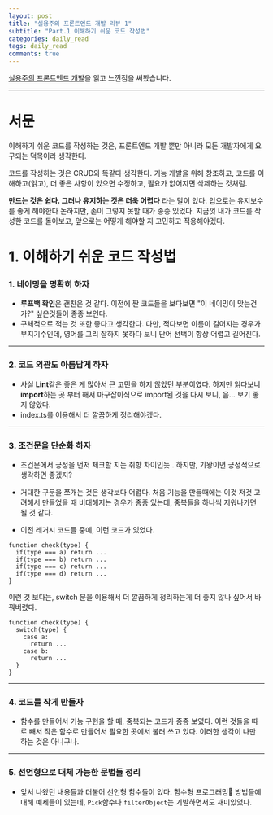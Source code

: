 ```yaml
---
layout: post
title: "실용주의 프론트엔드 개발 리뷰 1"
subtitle: "Part.1 이해하기 쉬운 코드 작성법"
categories: daily_read
tags: daily_read
comments: true
---
```


[실용주의 프론트엔드 개발](https://peter-cho.gitbook.io/book/)을 읽고 느낀점을 써봤습니다.

---

<h1>서문</h1>

이해하기 쉬운 코드를 작성하는 것은, 프론트엔드 개발 뿐만 아니라 모든 개발자에게 요구되는 덕목이라 생각한다.

코드를 작성하는 것은 CRUD와 똑같다 생각한다. 기능 개발을 위해 창조하고, 코드를 이해하고(읽고), 더 좋은 사항이 있으면 수정하고, 필요가 없어지면 삭제하는 것처럼.

<strong>만드는 것은 쉽다. 그러나 유지하는 것은 더욱 어렵다</strong> 라는 말이 있다.
입으로는 유지보수를 좋게 해야한다 논하지만, 손이 그렇지 못할 때가 종종 있었다.
지금껏 내가 코드를 작성한 코드를 돌아보고, 앞으로는 어떻게 해야할 지 고민하고 적용해야겠다.

<h1>1. 이해하기 쉬운 코드 작성법</h1>

### 1. 네이밍을 명확히 하자

- <strong>루프백 확인</strong>은 괜찬은 것 같다. 이전에 짠 코드들을 보다보면 "이 네이밍이 맞는건가?" 싶은것들이 종종 보인다.
- 구체적으로 적는 것 또한 좋다고 생각한다. 다만, 적다보면 이름이 길어지는 경우가 부지기수인데, 영어를 그리 잘하지 못하다 보니 단어 선택이 항상 어렵고 길어진다.

---

### 2. 코드 외관도 아름답게 하자

- 사실 <b>Lint</b>같은 좋은 게 많아서 큰 고민을 하지 않았던 부분이였다. 하지만 읽다보니 <strong>import</strong>하는 곳 부터 해서 마구잡이식으로 import된 것을 다시 보니, 음... 보기 좋지 않았다.
- index.ts를 이용해서 더 깔끔하게 정리해야겠다.

---

### 3. 조건문을 단순화 하자

- 조건문에서 긍정을 먼저 체크할 지는 취향 차이인듯.. 하지만, 기왕이면 긍정적으로 생각하면 좋겠지?
- 거대한 구문을 쪼개는 것은 생각보다 어렵다. 처음 기능을 만들때에는 이것 저것 고려해서 만들었을 때 비대해지는 경우가 종종 있는데, 중복들을 하나씩 지워나가면 될 것 같다.

- 이전 레거시 코드들 중에, 이런 코드가 있었다.

```
function check(type) {
  if(type === a) return ...
  if(type === b) return ...
  if(type === c) return ...
  if(type === d) return ...
}
```

이런 것 보다는, switch 문을 이용해서 더 깔끔하게 정리하는게 더 좋지 않나 싶어서 바꿔버렸다.

```
function check(type) {
  switch(type) {
    case a:
      return ...
    case b:
      return ...
  }
}
```

---

### 4. 코드를 작게 만들자

- 함수를 만들어서 기능 구현을 할 때, 중복되는 코드가 종종 보였다. 이런 것들을 따로 빼서 작은 함수로 만들어서 필요한 곳에서 불러 쓰고 있다. 이러한 생각이 나만 하는 것은 아니구나.

---

### 5. 선언형으로 대체 가능한 문법들 정리

- 앞서 나왔던 내용들과 더불어 선언형 함수들이 있다. 함수형 프로그래밍 방법들에 대해 예제들이 있는데, <code>Pick</code>함수나 <code>filterObject</code>는 기발하면서도 재미있었다.
